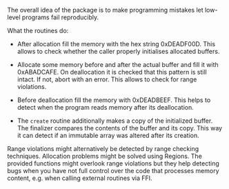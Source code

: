 The overall idea of the package is to make programming mistakes
let low-level programs fail reproducibly.

What the routines do:

 *  After allocation fill the memory with the hex string 0xDEADF00D.
    This allows to check whether the caller
    properly initialises allocated buffers.

 *  Allocate some memory before and after the actual buffer
    and fill it with 0xABADCAFE.
    On deallocation it is checked that this pattern is still intact.
    If not, abort with an error.
    This allows to check for range violations.

 *  Before deallocation fill the memory with 0xDEADBEEF.
    This helps to detect when the program reads memory after its deallocation.

 *  The `create` routine additionally makes a copy of the initialized buffer.
    The finalizer compares the contents of the buffer and its copy.
    This way it can detect if an immutable array was altered after its creation.


Range violations might alternatively be detected by range checking techniques.
Allocation problems might be solved using Regions.
The provided functions might overlook range violations
but they help detecting bugs
when you have not full control over the code that processes memory content,
e.g. when calling external routines via FFI.
